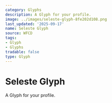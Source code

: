 ```yaml
---
category: Glyphs
description: A Glyph for your profile.
image: ../images/seleste-glyph-8fe202d108.png
last_updated: '2025-09-17'
name: Seleste Glyph
source: WFCD
tags:
- Glyph
- Glyphs
tradable: false
type: Glyph
---
```


# Seleste Glyph

A Glyph for your profile.

